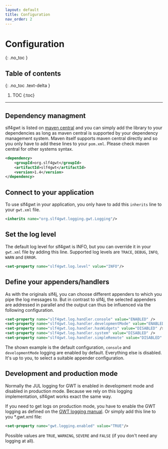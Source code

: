 ```yaml
---
layout: default
title: Configuration
nav_order: 2
---
```


# Configuration
{: .no_toc }

## Table of contents
{: .no_toc .text-delta }

1. TOC
{:toc}

---

## Dependency managment

slf4gwt is listed on [maven central](https://search.maven.org/artifact/org.slf4gwt/slf4gwt) and you can simply add the library to your dependencies as long as maven central is supported by your dependency management system. Maven itself supports maven central directly and so you only have to add these lines to your <code>pom.xml</code>. Please check maven central for other systems syntax.

```xml
<dependency>
    <groupId>org.slf4gwt</groupId>
    <artifactId>slf4gwt</artifactId>
    <version>1.4</version>
</dependency>
```

## Connect to your application

To use slf4gwt in your application, you only have to add this <code>inherits</code> line to your <code>gwt.xml</code> file.

```xml
<inherits name="org.slf4gwt.logging.gwt.Logging"/>
```

## Set the log level

The default log level for slf4gwt is INFO, but you can override it in your <code>gwt.xml</code> file by adding this line. Supported log levels are <code>TRACE</code>, <code>DEBUG</code>, <code>INFO</code>, <code>WARN</code> and <code>ERROR</code>.

```xml
<set-property name="slf4gwt.log.level" value="INFO"/>
```

## Define your appenders/handlers

As with the originals slf4j, you can choose different appenders to which you pipe the log messages to. But in contrast to slf4j, the selected appenders are addressed in parallel and the output can thus be influenced via the following configuration.

```xml
<set-property name="slf4gwt.log.handler.console" value="ENABLED" />
<set-property name="slf4gwt.log.handler.developmentMode" value="ENABLED" />
<set-property name="slf4gwt.log.handler.hasWidgets" value="DISABLED" />
<set-property name="slf4gwt.log.handler.system" value="DISABLED" />
<set-property name="slf4gwt.log.handler.simpleRemote" value="DISABLED" />
```

The shown example is the default configuration, <code>console</code> and <code>developmentMode</code> logging are enabled by default. Everything else is disabled. It's up to you, to select a suitable appender configuration.

## Development and production mode

Normally the JUL logging for GWT is enabled in development mode and disabled in production mode. Because we rely on this logging implementation, slf4gwt works exact the same way.

If you need to get logs on production mode, you have to enable the GWT logging as defined on the
[GWT logging manual](http://www.gwtproject.org/doc/latest/DevGuideLogging.html#Configuring_GWT_Logging). Or simply add this line to you *.gwt.xml file:

```xml
<set-property name="gwt.logging.enabled" value="TRUE"/>
```

Possible values are <code>TRUE</code>, <code>WARNING</code>, <code>SEVERE</code> and <code>FALSE</code> (if you don't need any logging at all).
